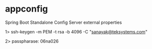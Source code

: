 # appconfig
Spring Boot Standalone Config Server external properties

1> ssh-keygen -m PEM -t rsa -b 4096 -C "sanayak@teksystems.com"

2> passpharase: 06na026
